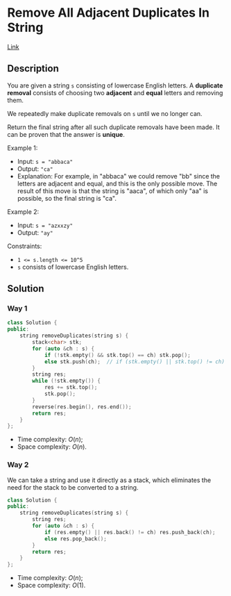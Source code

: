 # Remove All Adjacent Duplicates In String

[Link](https://leetcode.com/problems/remove-all-adjacent-duplicates-in-string/description/)

## Description

You are given a string `s` consisting of lowercase English letters. A **duplicate removal** consists of choosing two **adjacent** and **equal** letters and removing them.

We repeatedly make duplicate removals on `s` until we no longer can.

Return the final string after all such duplicate removals have been made. It can be proven that the answer is **unique**.

Example 1:

- Input: `s = "abbaca"`
- Output: `"ca"`
- Explanation: For example, in "abbaca" we could remove "bb" since the letters are adjacent and equal, and this is the only possible move.  The result of this move is that the string is "aaca", of which only "aa" is possible, so the final string is "ca".

Example 2:

- Input: `s = "azxxzy"`
- Output: `"ay"`

Constraints:

- `1 <= s.length <= 10^5`
- `s` consists of lowercase English letters.

## Solution

### Way 1

```C++
class Solution {
public:
    string removeDuplicates(string s) {
        stack<char> stk;
        for (auto &ch : s) {
            if (!stk.empty() && stk.top() == ch) stk.pop();
            else stk.push(ch);  // if (stk.empty() || stk.top() != ch)
        }
        string res;
        while (!stk.empty()) {
            res += stk.top();
            stk.pop();
        }
        reverse(res.begin(), res.end());
        return res;
    }
};
```

- Time complexity: $O(n)$;
- Space complexity: $O(n)$.

### Way 2

We can take a string and use it directly as a stack, which eliminates the need for the stack to be converted to a string.

```C++
class Solution {
public:
    string removeDuplicates(string s) {
        string res;
        for (auto &ch : s) {
            if (res.empty() || res.back() != ch) res.push_back(ch);
            else res.pop_back();
        }
        return res;
    }
};
```

- Time complexity: $O(n)$;
- Space complexity: $O(1)$.
